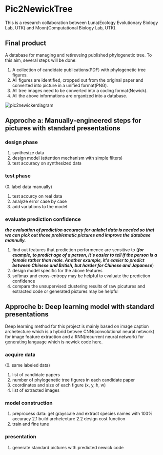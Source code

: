 # Pic2NewickTree
This is a research collaboration between Luna(Ecology Evolutionary Biology Lab, UTK) and Moon(Computational Biology Lab, UTK).

## Final product
A database for managing and retireveing published phylogenetic tree. To this aim, several steps will be done:

1. A collection of candidate publications(PDF) with phylogenetic tree figures.
2. All figures are identified, cropped out from the original paper and converted into picture in a unified format(PNG).
3. All tree images need to be converted into a coding format(Newick).
4. All the above informations are organized into a database.

![pic2newickerdiagram](https://user-images.githubusercontent.com/20075487/45761609-92911580-bbfa-11e8-993d-b955037f0d7b.png)

## Approche a: Manually-engineered steps for pictures with standard presentations
### design phase
1. synthesize data
2. design model (attention mechanism with simple filters)
3. test accuracy on synthesized data

### test phase
(0. label data manually)
1. test accurcy on real data
2. analyze error case by case
3. add variations to the model

### evaluate prediction confidence
***the evaluation of prediction accuracy for unlabel data is needed so that we can pick out those problematic pictures and improve the database mannully.***

1. find out features that prediction performence are sensitive to (***for example, to predict age of a person, it's easier to tell if the person is a female rather than male. Another example, it's easier to predict between Chinese and British, but harder for Chinese and Japanese***)
2. design model specific for the above features
3. softmax and cross-entropy may be helpful to evaluate the prediction confidence
4. compare the unsupervised clustering results of raw picutures and extracted code or generated pictures may be helpful

## Approche b: Deep learning model with standard presentations
Deep learning method for this project is mainly based on image caption archetecture which is a hybrid betwee CNN(convolutional neural network) for image feature extraction and a RNN(recurrent neural network) for generating language which is newick code here. 

### acquire data
(0. same labeled data)
1. list of candidate papers
2. number of phylogenetic tree figures in each candidate paper
3. coordinates and size of each figure (x, y, h, w)
4. list of extracted images

### model construction
1. preprocess data: get grayscale and extract species names with 100% accuracy
2.1 build archetecture
2.2 design cost function
3. train and fine tune

### presentation
1. generate standard pictures with predicted newick code
